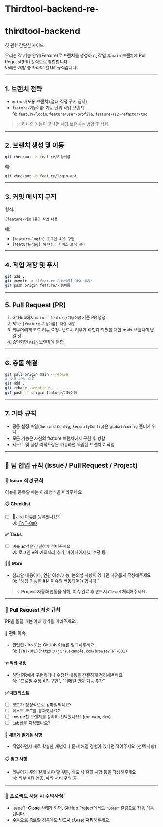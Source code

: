 # Thirdtool-backend-re-

# thirdtool-backend
깃 관련 간단한 가이드 

우리는 각 기능 단위(Feature)로 브랜치를 생성하고, 작업 후 `main` 브랜치에 Pull Request(PR) 방식으로 병합합니다.  
아래는 개발 중 따라야 할 Git 규칙입니다.

---

## 1. 브랜치 전략

- `main`: 배포용 브랜치 (절대 직접 푸시 금지)
- `feature/기능이름`: 기능 단위 작업 브랜치  
  예: `feature/login`, `feature/user-profile`, `feature/#12-refactor-tag`

> ✅ 하나의 기능이 끝나면 해당 브랜치는 병합 후 삭제

---

## 2. 브랜치 생성 및 이동

```bash
git checkout -b feature/기능이름
```

예:
```bash
git checkout -b feature/login-api
```

---

## 3. 커밋 메시지 규칙

형식:
```
[feature-기능이름] 작업 내용
```

예:
- `[feature-login] 로그인 API 구현`
- `[feature-tag] 해시태그 서비스 로직 분리`

---

## 4. 작업 저장 및 푸시

```bash
git add .
git commit -m "[feature-기능이름] 작업 내용"
git push origin feature/기능이름
```

---

## 5. Pull Request (PR)

1. GitHub에서 `main ← feature/기능이름` 기준 PR 생성
2. 제목: `[feature-기능이름] 작업 내용`
3. 리뷰어에게 코드 리뷰 요청- 반드시 리뷰가 확인이 되었을 때만 main 브랜치에 남길 것 
4. 승인되면 `main` 브랜치에 병합

---

## 6. 충돌 해결

```bash
git pull origin main --rebase
# 충돌 파일 수정
git add .
git rebase --continue
git push -f origin feature/기능이름
```

---

## 7. 기타 규칙

- 공통 설정 파일(`QuerydslConfig`, `SecurityConfig`)은 `global/config` 폴더에 위치
- 모든 기능은 자신의 feature 브랜치에서 구현 후 병합
- 테스트 및 설정 리팩토링은 가능하면 독립된 브랜치로 작업

---

## 🧭 팀 협업 규칙 (Issue / Pull Request / Project)

### 📝 Issue 작성 규칙

이슈를 등록할 때는 아래 형식을 따라주세요:

#### 📋 Checklist
- [ ] 📁 Jira 이슈를 등록했나요?  
  예: [TNT-000](https://jira.example.com/browse/TNT-000)

#### ✅ Tasks
- [ ] 이슈 요약을 간결하게 적어주세요  
  예: 로그인 API 예외처리 추가, 마이페이지 UI 수정 등

#### 🙋🏻 More
- 참고할 내용이나, 연관 이슈/기능, 논의할 사항이 있다면 자유롭게 작성해주세요  
  예: "해당 기능은 #14 이슈와 연동되어야 합니다."

> 💡 **Project 자동화 연동을 위해, 이슈 완료 후 반드시 `Closed` 처리해주세요.**

---

### 🚀 Pull Request 작성 규칙

PR을 올릴 때는 아래 양식을 따라주세요:

#### 🔗 관련 이슈
- 관련된 Jira 또는 GitHub 이슈를 링크해주세요  
  예: `[TNT-001](https://jira.example.com/browse/TNT-001)`

#### ✨ 작업 내용
- 해당 PR에서 구현하거나 수정한 내용을 간결하게 정리해주세요  
  예: "프로필 수정 API 구현", "이메일 인증 기능 추가"

#### ✅ 체크리스트
- [ ] 코드가 정상적으로 컴파일되나요?
- [ ] 테스트 코드를 통과했나요?
- [ ] merge할 브랜치를 정확히 선택했나요? (ex: `main`, `dev`)
- [ ] Label을 지정했나요?

#### 🎃 새롭게 알게된 사항
- 작업하면서 새로 학습한 개념이나 문제 해결 경험이 있다면 적어주세요 (선택 사항)

#### 📋 참고 사항
- 리뷰어가 주의 깊게 봐야 할 부분, 배포 시 유의 사항 등을 작성해주세요  
  예: 외부 API 연동, 예외 처리 주의 등

---

### 📌 프로젝트 사용 시 주의사항

- Issue가 **Close** 상태가 되면, GitHub Project에서도 `"Done"` 칼럼으로 자동 이동됩니다.  
- 수동으로 종료할 경우에도 **반드시 `Closed` 처리**해주세요.

